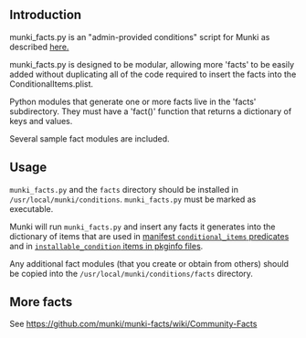 ## Introduction

munki_facts.py is an "admin-provided conditions" script for Munki as described [here.](https://github.com/munki/munki/wiki/Conditional-Items#admin-provided-conditions)

munki_facts.py is designed to be modular, allowing more 'facts' to be easily added without duplicating all of the code required to insert the facts into the ConditionalItems.plist.

Python modules that generate one or more facts live in the 'facts' subdirectory. They must have a 'fact()' function that returns a dictionary of keys and values.

Several sample fact modules are included.

## Usage

`munki_facts.py` and the `facts` directory should be installed in `/usr/local/munki/conditions`.
`munki_facts.py` must be marked as executable.

Munki will run `munki_facts.py` and insert any facts it generates into the dictionary of items that are used in [manifest `conditional_items` predicates](https://github.com/munki/munki/wiki/Conditional-Items) and in [`installable_condition` items in pkginfo files](https://github.com/munki/munki/wiki/Pkginfo-Files#installable_condition).

Any additional fact modules (that you create or obtain from others) should be copied into the `/usr/local/munki/conditions/facts` directory.

## More facts

See https://github.com/munki/munki-facts/wiki/Community-Facts
